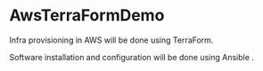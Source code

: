 # AwsTerraFormDemo

 Infra provisioning in AWS  will be done using  TerraForm.
 
 Software installation and configuration will be done using Ansible .
